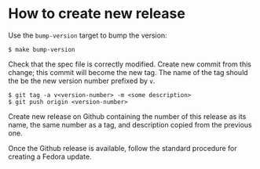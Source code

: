 # How to create new release

Use the `bump-version` target to bump the version:

```
$ make bump-version
```
Check that the spec file is correctly modified.
Create new commit from this change; this commit will become the new tag.
The name of the tag should the be the new version number prefixed by `v`.
```
$ git tag -a v<version-number> -m <some description>
$ git push origin <version-number>
```


Create new release on Github containing the number of this release as its
name, the same number as a tag, and description copied from the previous
one.


Once the Github release is available, follow the standard procedure for
creating a Fedora update.
